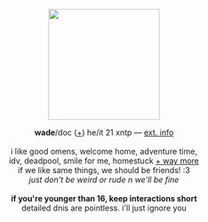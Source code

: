 <p align="center">
<img src="https://i.imgur.com/DvRBZhN.png" width="200px">
</p>
<p align="center">
<b>wade</b>/doc (<a href="https://pronouns.cc/@deadpool">+</a>) he/it 21 xntp ― <a href="https://bundlrs.cc/maladjusted">ext. info</a>
<br><br>i like good omens, welcome home, adventure time,
<br>idv, deadpool, smile for me, homestuck <a href="https://rentry.co/-spiderman">+ way more</a>
<br>if we like same things, we should be friends! :3
<br><i>just don't be weird or rude n we'll be fine</i>
<br><br><b>if you're younger than 16, keep interactions short</b>
<br>detailed dnis are pointless. i'll just ignore you
</p>
